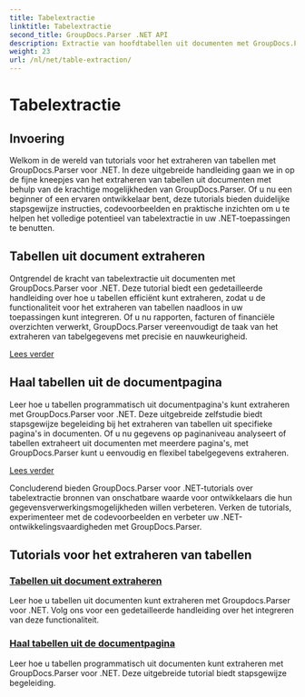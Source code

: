 ```yaml
---
title: Tabelextractie
linktitle: Tabelextractie
second_title: GroupDocs.Parser .NET API
description: Extractie van hoofdtabellen uit documenten met GroupDocs.Parser voor .NET. Leer hoe u tabellen programmatisch kunt extraheren voor efficiënte gegevensverwerking.
weight: 23
url: /nl/net/table-extraction/
---
```


# Tabelextractie

## Invoering

Welkom in de wereld van tutorials voor het extraheren van tabellen met GroupDocs.Parser voor .NET. In deze uitgebreide handleiding gaan we in op de fijne kneepjes van het extraheren van tabellen uit documenten met behulp van de krachtige mogelijkheden van GroupDocs.Parser. Of u nu een beginner of een ervaren ontwikkelaar bent, deze tutorials bieden duidelijke stapsgewijze instructies, codevoorbeelden en praktische inzichten om u te helpen het volledige potentieel van tabelextractie in uw .NET-toepassingen te benutten.

## Tabellen uit document extraheren
Ontgrendel de kracht van tabelextractie uit documenten met GroupDocs.Parser voor .NET. Deze tutorial biedt een gedetailleerde handleiding over hoe u tabellen efficiënt kunt extraheren, zodat u de functionaliteit voor het extraheren van tabellen naadloos in uw toepassingen kunt integreren. Of u nu rapporten, facturen of financiële overzichten verwerkt, GroupDocs.Parser vereenvoudigt de taak van het extraheren van tabelgegevens met precisie en nauwkeurigheid.

[Lees verder](./extract-tables-from-document/)

## Haal tabellen uit de documentpagina
Leer hoe u tabellen programmatisch uit documentpagina's kunt extraheren met GroupDocs.Parser voor .NET. Deze uitgebreide zelfstudie biedt stapsgewijze begeleiding bij het extraheren van tabellen uit specifieke pagina's in documenten. Of u nu gegevens op paginaniveau analyseert of tabellen extraheert uit documenten met meerdere pagina's, met GroupDocs.Parser kunt u eenvoudig en flexibel tabelgegevens extraheren.

[Lees verder](./extract-tables-from-document-page/)

Concluderend bieden GroupDocs.Parser voor .NET-tutorials over tabelextractie bronnen van onschatbare waarde voor ontwikkelaars die hun gegevensverwerkingsmogelijkheden willen verbeteren. Verken de tutorials, experimenteer met de codevoorbeelden en verbeter uw .NET-ontwikkelingsvaardigheden met GroupDocs.Parser.
## Tutorials voor het extraheren van tabellen
### [Tabellen uit document extraheren](./extract-tables-from-document/)
Leer hoe u tabellen uit documenten kunt extraheren met Groupdocs.Parser voor .NET. Volg ons voor een gedetailleerde handleiding over het integreren van deze functionaliteit.
### [Haal tabellen uit de documentpagina](./extract-tables-from-document-page/)
Leer hoe u tabellen programmatisch uit documenten kunt extraheren met GroupDocs.Parser voor .NET. Deze uitgebreide tutorial biedt stapsgewijze begeleiding.